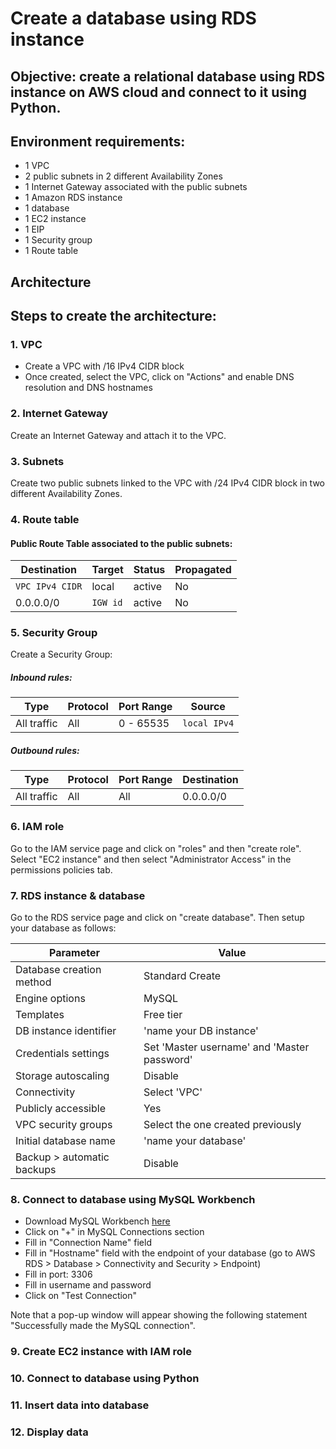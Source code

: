 # Create a database using RDS instance

## Objective: create a relational database using RDS instance on AWS cloud and connect to it using Python.

## Environment requirements:
- 1 VPC
- 2 public subnets in 2 different Availability Zones
- 1 Internet Gateway associated with the public subnets
- 1 Amazon RDS instance
- 1 database
- 1 EC2 instance
- 1 EIP
- 1 Security group
- 1 Route table

## Architecture

## Steps to create the architecture:
### 1. VPC
- Create a VPC with <IP>/16 IPv4 CIDR block
- Once created, select the VPC, click on "Actions" and enable DNS resolution and DNS hostnames

### 2. Internet Gateway
Create an Internet Gateway and attach it to the VPC.

### 3. Subnets
Create two public subnets linked to the VPC with <IP>/24 IPv4 CIDR block in two different Availability Zones.

### 4. Route table
#### Public Route Table associated to the public subnets:

| Destination        | Target                 | Status   | Propagated  |      
| ------------------ | ---------------------- | -------- | ----------- |
| `VPC IPv4 CIDR`    | local                  | active   | No          |
| 0.0.0.0/0          | `IGW id`               | active   | No          |

### 5. Security Group
Create a Security Group:
##### Inbound rules:
| Type            | Protocol   | Port Range  | Source             |
| --------------- | ---------- | ----------- | ------------------ |
| All traffic     | All        | 0 - 65535   | `local IPv4`       |

##### Outbound rules:
| Type            | Protocol   | Port Range  | Destination        |
| --------------- | ---------- | ----------- | ------------------ |
| All traffic     | All        | All         | 0.0.0.0/0          |

### 6. IAM role
Go to the IAM service page and click on "roles" and then "create role".
Select "EC2 instance" and then select "Administrator Access" in the permissions policies tab.

### 7. RDS instance & database
Go to the RDS service page and click on "create database".
Then setup your database as follows:

| Parameter                    | Value                                       |
| ---------------------------- | ------------------------------------------- |
| Database creation method     | Standard Create                             |
| Engine options               | MySQL                                       |
| Templates                    | Free tier                                   |
| DB instance identifier       | 'name your DB instance'                     |
| Credentials settings         | Set 'Master username' and 'Master password' |
| Storage autoscaling          | Disable                                     |
| Connectivity                 | Select 'VPC'                                |
| Publicly accessible          | Yes                                         |
| VPC security groups          | Select the one created previously           |
| Initial database name        | 'name your database'                        |
| Backup > automatic backups   | Disable                                     |

### 8. Connect to database using MySQL Workbench
- Download MySQL Workbench [here](https://www.mysql.com/products/workbench/)
- Click on "+" in MySQL Connections section
- Fill in "Connection Name" field
- Fill in "Hostname" field with the endpoint of your database (go to AWS RDS > Database > Connectivity and Security > Endpoint)
- Fill in port: 3306
- Fill in username and password
- Click on "Test Connection"

Note that a pop-up window will appear showing the following statement "Successfully made the MySQL connection".

### 9. Create EC2 instance with IAM role

### 10. Connect to database using Python

### 11. Insert data into database

### 12. Display data
